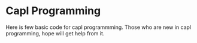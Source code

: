 # Capl Programming
Here is few basic code for capl programmming. Those who are new in capl programming, hope will get help from it.
